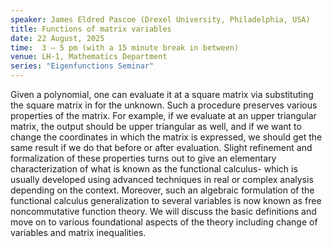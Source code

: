 ```yaml
---
speaker: James Eldred Pascoe (Drexel University, Philadelphia, USA)
title: Functions of matrix variables
date: 22 August, 2025
time:  3 – 5 pm (with a 15 minute break in between)
venue: LH-1, Mathematics Department
series: "Eigenfunctions Seminar"
---
```


Given a polynomial, one can evaluate it at a square matrix via substituting the square matrix in for the unknown. Such a procedure preserves various properties of the
matrix. For example, if we evaluate at an upper triangular matrix, the output should be upper triangular as well, and if we want to change the coordinates in which the
matrix is expressed, we should get the same result if we do that before or after evaluation. Slight refinement and formalization of these properties turns out to give an
elementary characterization of what is known as the functional calculus- which is usually developed using advanced techniques in real or complex analysis depending on
the context. Moreover, such an algebraic formulation of the functional calculus generalization to several variables is now known as free noncommutative function theory.
We will discuss the basic definitions and move on to various foundational aspects of the theory including change of variables and matrix inequalities.
